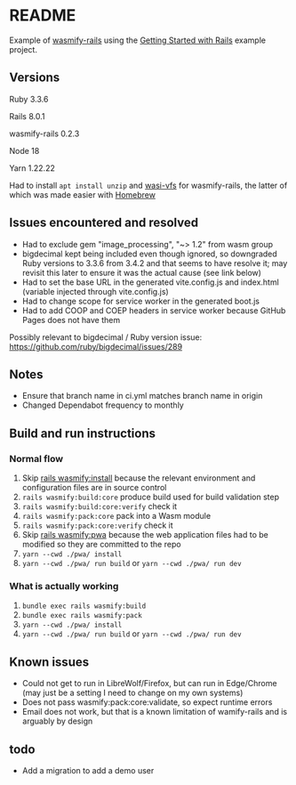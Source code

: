 # README

Example of [wasmify-rails](https://github.com/palkan/wasmify-rails) using the [Getting Started with Rails](https://guides.rubyonrails.org/getting_started.html) example project.

## Versions

Ruby 3.3.6

Rails 8.0.1

wasmify-rails 0.2.3

Node 18

Yarn 1.22.22

Had to install `apt install unzip` and [wasi-vfs](https://github.com/kateinoigakukun/wasi-vfs) for wasmify-rails, the latter of which was made easier with [Homebrew](https://brew.sh/)

## Issues encountered and resolved

- Had to exclude gem "image_processing", "~> 1.2" from wasm group
- bigdecimal kept being included even though ignored, so downgraded Ruby versions to 3.3.6 from 3.4.2 and that seems to have resolve it; may revisit this later to ensure it was the actual cause (see link below)
- Had to set the base URL in the generated vite.config.js and index.html (variable injected through vite.config.js)
- Had to change scope for service worker in the generated boot.js
- Had to add COOP and COEP headers in service worker because GitHub Pages does not have them

Possibly relevant to bigdecimal / Ruby version issue: https://github.com/ruby/bigdecimal/issues/289

## Notes

- Ensure that branch name in ci.yml matches branch name in origin
- Changed Dependabot frequency to monthly

## Build and run instructions

### Normal flow

1. Skip [rails wasmify:install](https://github.com/palkan/wasmify-rails?tab=readme-ov-file#step-1-binrails-wasmifyinstall) because the relevant environment and configuration files are in source control
1. `rails wasmify:build:core` produce build used for build validation step
1. `rails wasmify:build:core:verify` check it
1. `rails wasmify:pack:core` pack into a Wasm module
1. `rails wasmify:pack:core:verify` check it
1. Skip [rails wasmify:pwa](https://github.com/palkan/wasmify-rails?tab=readme-ov-file#step-4-binrails-wasmifypwa) because the web application files had to be modified so they are committed to the repo
1. `yarn --cwd ./pwa/ install`
1. `yarn --cwd ./pwa/ run build` or `yarn --cwd ./pwa/ run dev`

### What is actually working

1. `bundle exec rails wasmify:build`
1. `bundle exec rails wasmify:pack`
1. `yarn --cwd ./pwa/ install`
1. `yarn --cwd ./pwa/ run build` or `yarn --cwd ./pwa/ run dev`

## Known issues

- Could not get to run in LibreWolf/Firefox, but can run in Edge/Chrome (may just be a setting I need to change on my own systems)
- Does not pass wasmify:pack:core:validate, so expect runtime errors
- Email does not work, but that is a known limitation of wamify-rails and is arguably by design

## todo

- Add a migration to add a demo user
